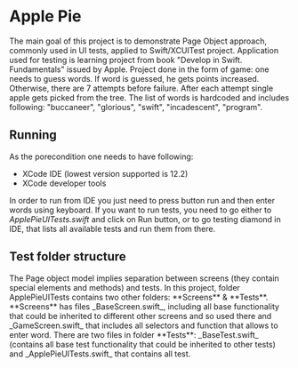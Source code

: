 <h1>Apple Pie</h1>
The main goal of this project is to demonstrate Page Object approach, commonly used in UI tests, applied to Swift/XCUITest project. 
Application used for testing is learning project from book "Develop in Swift. Fundamentals" issued by Apple. 
Project done in the form of game: one needs to guess words. If word is guessed, he gets points increased. Otherwise, there are 7 attempts before failure. After each attempt single apple gets picked from the tree.
The list of words is hardcoded and includes following: "buccaneer", "glorious", "swift", "incadescent", "program".

<h2>Running</h2>

As the porecondition one needs to have following:

  * XCode IDE (lowest version supported is 12.2)
  * XCode developer tools

In order to run from IDE you just need to press button run and then enter words using keyboard.
If you want to run tests, you need to go either to _ApplePieUITests.swift_ and click on Run button, or to go testing diamond in IDE, that lists all available tests and run them from there. 

<h2>Test folder structure</h2>
The Page object model implies separation between screens (they contain special elements and methods) and tests. In this project, folder ApplePieUITests contains two other folders:
**Screens** & **Tests**. **Screens** has files _BaseScreen.swift_, including all base functionality that could be inherited to different other screens and so used there and
_GameScreen.swift_ that includes all selectors and function that allows to enter word. 
There are two files in folder **Tests**: _BaseTest.swift_ (contains all base test functionality that could be inherited to other tests) and _ApplePieUITests.swift_ that contains all test.
